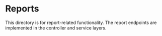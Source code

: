 # Reports

This directory is for report-related functionality. The report endpoints are implemented in the controller and service layers.
